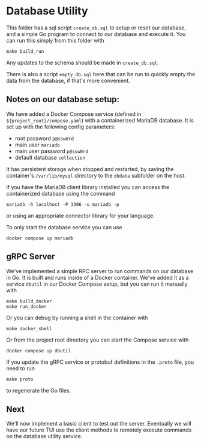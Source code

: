 # Database Utility

This folder has a sql script `create_db.sql` to setup or reset our database,
and a simple Go program to connect to our database and execute it. You can
run this simply from this folder with

```shell
make build_run
```

Any updates to the schema should be made in `create_db.sql`.

There is also a script `empty_db.sql` here that can be run to quickly empty
the data from the database, if that's more convenient.

## Notes on our database setup:

We have added a Docker Compose service (defined in `${project_root}/compose.yaml`)
with a containerized MariaDB database. It is set up with the following
config parameters:

+ root password `p@ssw0rd`
+ main user `mariadb`
+ main user password `p@ssw0rd`
+ default database `collection`

It has persistent storage when stopped and restarted, by saving the
container's `/var/lib/mysql` directory to the `dbdata` subfolder on
the host.

If you have the MariaDB client library installed you can access
the containerized database using the command

```shell
mariadb -h localhost -P 3306 -u mariadb -p
```
or using an appropriate connector library for your language.

To only start the database service you can use

```shell
docker compose up mariadb
```

## gRPC Server

We've implemented a simple RPC server to run commands on our database
in Go. It is built and runs inside of a Docker container. We've added it
as a service `dbutil` in our Docker Compose setup, but you can run it
manually with

```shell
make build_docker
make run_docker
```

Or you can debug by running a shell in the container with

```shell
make docker_shell
```

Or from the project root directory you can start the Compose service with

```shell
docker compose up dbutil
```

If you update the gRPC service or protobuf definitions in the `.proto` file,
you need to run

```shell
make proto
```

to regenerate the Go files.

## Next

We'll now implement a basic client to test out the server.
Eventually we will have our future TUI use the client methods
to remotely execute commands on the database utility service.
